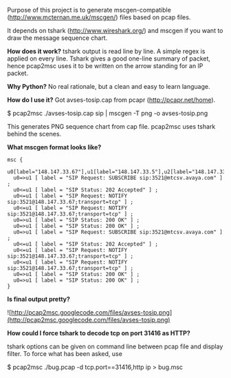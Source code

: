 Purpose of this project is to generate mscgen-compatible (http://www.mcternan.me.uk/mscgen/) files based on pcap files.

It depends on tshark (http://www.wireshark.org/) and mscgen if you want to draw the message sequence chart.

**How does it work?**
tshark output is read line by line. A simple regex is applied on every line. Tshark gives a good one-line summary of packet, hence pcap2msc uses it to be written on the arrow standing for an IP packet.

**Why Python?**
No real rationale, but a clean and easy to learn language.

**How do I use it?**
Got avses-tosip.cap from pcapr (http://pcapr.net/home).

$ pcap2msc ./avses-tosip.cap sip | mscgen -T png -o avses-tosip.png

This generates PNG sequence chart from cap file. pcap2msc uses tshark behind the scenes.

**What mscgen format looks like?**
```
msc {
  u0[label="148.147.33.67"],u1[label="148.147.33.5"],u2[label="148.147.33.65"];
  u0=>u1 [ label = "SIP Request: SUBSCRIBE sip:3521@mtcsv.avaya.com" ] ;
  u0<=u1 [ label = "SIP Status: 202 Accepted" ] ;
  u0<=u1 [ label = "SIP Request: NOTIFY sip:3521@148.147.33.67;transport=tcp" ] ;
  u0<=u1 [ label = "SIP Request: NOTIFY sip:3521@148.147.33.67;transport=tcp" ] ;
  u0=>u1 [ label = "SIP Status: 200 OK" ] ;
  u0=>u1 [ label = "SIP Status: 200 OK" ] ;
  u0=>u1 [ label = "SIP Request: SUBSCRIBE sip:3521@mtcsv.avaya.com" ] ;
  u0<=u1 [ label = "SIP Status: 202 Accepted" ] ;
  u0<=u1 [ label = "SIP Request: NOTIFY sip:3521@148.147.33.67;transport=tcp" ] ;
  u0<=u1 [ label = "SIP Request: NOTIFY sip:3521@148.147.33.67;transport=tcp" ] ;
  u0=>u1 [ label = "SIP Status: 200 OK" ] ;
  u0=>u1 [ label = "SIP Status: 200 OK" ] ;
}
```

**Is final output pretty?**

![http://pcap2msc.googlecode.com/files/avses-tosip.png](http://pcap2msc.googlecode.com/files/avses-tosip.png)

**How could I force tshark to decode tcp on port 31416 as HTTP?**

tshark options can be given on command line between pcap file and display filter. To force what has been asked, use

$ pcap2msc ./bug.pcap -d tcp.port==31416,http ip > bug.msc